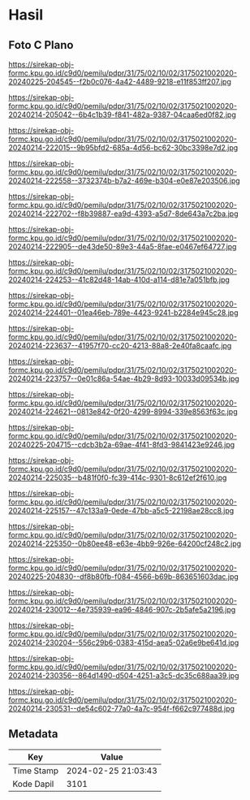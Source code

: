 # Hasil

## Foto C Plano

https://sirekap-obj-formc.kpu.go.id/c9d0/pemilu/pdpr/31/75/02/10/02/3175021002020-20240225-204545--f2b0c076-4a42-4489-9218-e11f853ff207.jpg

https://sirekap-obj-formc.kpu.go.id/c9d0/pemilu/pdpr/31/75/02/10/02/3175021002020-20240214-205042--6b4c1b39-f841-482a-9387-04caa6ed0f82.jpg

https://sirekap-obj-formc.kpu.go.id/c9d0/pemilu/pdpr/31/75/02/10/02/3175021002020-20240214-222015--9b95bfd2-685a-4d56-bc62-30bc3398e7d2.jpg

https://sirekap-obj-formc.kpu.go.id/c9d0/pemilu/pdpr/31/75/02/10/02/3175021002020-20240214-222558--3732374b-b7a2-469e-b304-e0e87e203506.jpg

https://sirekap-obj-formc.kpu.go.id/c9d0/pemilu/pdpr/31/75/02/10/02/3175021002020-20240214-222702--f8b39887-ea9d-4393-a5d7-8de643a7c2ba.jpg

https://sirekap-obj-formc.kpu.go.id/c9d0/pemilu/pdpr/31/75/02/10/02/3175021002020-20240214-222905--de43de50-89e3-44a5-8fae-e0467ef64727.jpg

https://sirekap-obj-formc.kpu.go.id/c9d0/pemilu/pdpr/31/75/02/10/02/3175021002020-20240214-224253--41c82d48-14ab-410d-a114-d81e7a051bfb.jpg

https://sirekap-obj-formc.kpu.go.id/c9d0/pemilu/pdpr/31/75/02/10/02/3175021002020-20240214-224401--01ea46eb-789e-4423-9241-b2284e945c28.jpg

https://sirekap-obj-formc.kpu.go.id/c9d0/pemilu/pdpr/31/75/02/10/02/3175021002020-20240214-223637--41957f70-cc20-4213-88a8-2e40fa8caafc.jpg

https://sirekap-obj-formc.kpu.go.id/c9d0/pemilu/pdpr/31/75/02/10/02/3175021002020-20240214-223757--0e01c86a-54ae-4b29-8d93-10033d09534b.jpg

https://sirekap-obj-formc.kpu.go.id/c9d0/pemilu/pdpr/31/75/02/10/02/3175021002020-20240214-224621--0813e842-0f20-4299-8994-339e8563f63c.jpg

https://sirekap-obj-formc.kpu.go.id/c9d0/pemilu/pdpr/31/75/02/10/02/3175021002020-20240225-204715--cdcb3b2a-69ae-4f41-8fd3-9841423e9246.jpg

https://sirekap-obj-formc.kpu.go.id/c9d0/pemilu/pdpr/31/75/02/10/02/3175021002020-20240214-225035--b481f0f0-fc39-414c-9301-8c612ef2f610.jpg

https://sirekap-obj-formc.kpu.go.id/c9d0/pemilu/pdpr/31/75/02/10/02/3175021002020-20240214-225157--47c133a9-0ede-47bb-a5c5-22198ae28cc8.jpg

https://sirekap-obj-formc.kpu.go.id/c9d0/pemilu/pdpr/31/75/02/10/02/3175021002020-20240214-225350--0b80ee48-e63e-4bb9-926e-64200cf248c2.jpg

https://sirekap-obj-formc.kpu.go.id/c9d0/pemilu/pdpr/31/75/02/10/02/3175021002020-20240225-204830--df8b80fb-f084-4566-b69b-863651603dac.jpg

https://sirekap-obj-formc.kpu.go.id/c9d0/pemilu/pdpr/31/75/02/10/02/3175021002020-20240214-230012--4e735939-ea96-4846-907c-2b5afe5a2196.jpg

https://sirekap-obj-formc.kpu.go.id/c9d0/pemilu/pdpr/31/75/02/10/02/3175021002020-20240214-230204--556c29b6-0383-415d-aea5-02a6e9be641d.jpg

https://sirekap-obj-formc.kpu.go.id/c9d0/pemilu/pdpr/31/75/02/10/02/3175021002020-20240214-230356--864d1490-d504-4251-a3c5-dc35c688aa39.jpg

https://sirekap-obj-formc.kpu.go.id/c9d0/pemilu/pdpr/31/75/02/10/02/3175021002020-20240214-230531--de54c602-77a0-4a7c-954f-f662c977488d.jpg


## Metadata

| Key        | Value               |
| ---------- | ------------------- |
| Time Stamp | 2024-02-25 21:03:43 |
| Kode Dapil | 3101                |



